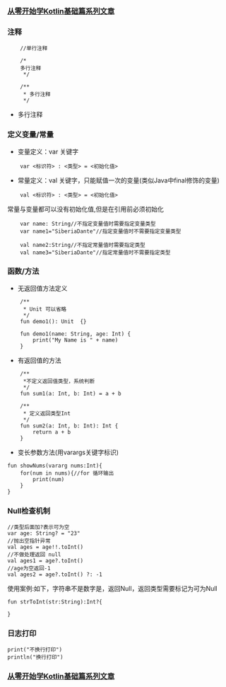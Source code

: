 
### [从零开始学Kotlin基础篇系列文章](https://github.com/SiberiaDante/KotlinForAndroid)

### 注释
```aidl
    //单行注释
```
```aidl
    /*
    多行注释
     */
```
```aidl
    /**
     * 多行注释
     */
```
* 多行注释

### 定义变量/常量
* 变量定义：var 关键字
```
    var <标识符> : <类型> = <初始化值>
```
* 常量定义：val 关键字，只能赋值一次的变量(类似Java中final修饰的变量)
```
    val <标识符> : <类型> = <初始化值>
```
常量与变量都可以没有初始化值,但是在引用前必须初始化
```
    var name: String//不指定变量值时需要指定变量类型
    var name1="SiberiaDante"//指定变量值时不需要指定变量类型

    val name2:String//不指定常量值时需要指定类型
    val name3="SiberiaDante"//指定常量值时不需要指定类型
```
### 函数/方法
* 无返回值方法定义
```aidl
    /**
     * Unit 可以省略
     */
    fun demo1(): Unit  {}
```
```aidl
    fun demo1(name: String, age: Int) {
        print("My Name is " + name)
    }
```
* 有返回值的方法
```aidl
    /**
     *不定义返回值类型，系统判断
     */
    fun sum1(a: Int, b: Int) = a + b
```
```aidl
    /**
     * 定义返回类型Int
     */
    fun sum2(a: Int, b: Int): Int {
        return a + b
    }
```
* 变长参数方法(用varargs关键字标识)
```
fun showNums(vararg nums:Int){
    for(num in nums){//for 循环输出
        print(num)
    }
}
```
### Null检查机制

```
//类型后面加?表示可为空
var age: String? = "23" 
//抛出空指针异常
val ages = age!!.toInt()
//不做处理返回 null
val ages1 = age?.toInt()
//age为空返回-1
val ages2 = age?.toInt() ?: -1
```
使用案例:如下，字符串不是数字是，返回Null，返回类型需要标记为可为Null
```
fun strToInt(str:String):Int?{
	
}
```
### 日志打印
```
print("不换行打印")
println("换行打印")
```
### [从零开始学Kotlin基础篇系列文章](https://github.com/SiberiaDante/KotlinForAndroid)